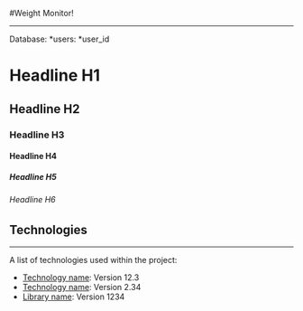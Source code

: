 #Weight Monitor!
***
Database:
*users:
    *user_id
# Headline H1
## Headline H2
### Headline H3
#### Headline H4 
##### Headline H5
###### Headline H6

## Technologies
***
A list of technologies used within the project:
* [Technology name](https://example.com): Version 12.3 
* [Technology name](https://example.com): Version 2.34
* [Library name](https://example.com): Version 1234